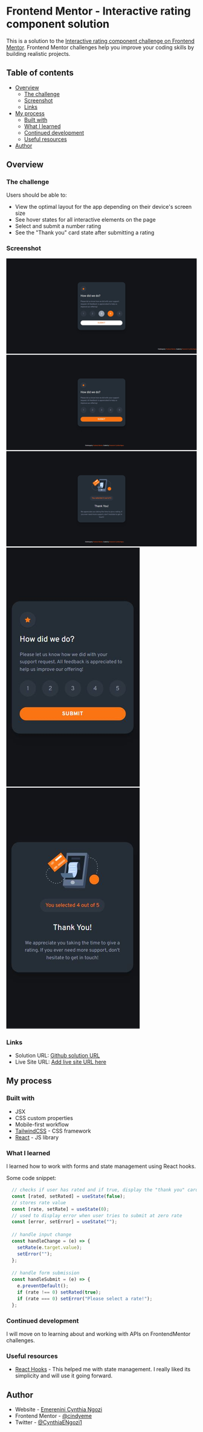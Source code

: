 # Frontend Mentor - Interactive rating component solution

This is a solution to the [Interactive rating component challenge on Frontend Mentor](https://www.frontendmentor.io/challenges/interactive-rating-component-koxpeBUmI). Frontend Mentor challenges help you improve your coding skills by building realistic projects. 

## Table of contents

- [Overview](#overview)
  - [The challenge](#the-challenge)
  - [Screenshot](#screenshot)
  - [Links](#links)
- [My process](#my-process)
  - [Built with](#built-with)
  - [What I learned](#what-i-learned)
  - [Continued development](#continued-development)
  - [Useful resources](#useful-resources)
- [Author](#author)

## Overview

### The challenge

Users should be able to:

- View the optimal layout for the app depending on their device's screen size
- See hover states for all interactive elements on the page
- Select and submit a number rating
- See the "Thank you" card state after submitting a rating

### Screenshot

![Active-states](./screenshots/active-states.jfif)
![Desktop-Design](./screenshots/desktop-design.jfif)
![Desktop-Thanks-Design](./screenshots/thanks-design.jfif)
![Mobile-Design](./screenshots/mobile-design.JPG)
![Mobile-Thanks-Design](./screenshots/thanks-mobile.JPG)


### Links

- Solution URL: [Github solution URL](https://github.com/cindyeme/interactive-rating-component)
- Live Site URL: [Add live site URL here](https://your-live-site-url.com)

## My process

### Built with

- JSX
- CSS custom properties
- Mobile-first workflow
- [TailwindCSS](https://tailwindcss.com/) - CSS framework
- [React](https://reactjs.org/) - JS library


### What I learned

I learned how to work with forms and state management using React hooks.

Some code snippet:

```js
  // checks if user has rated and if true, display the "thank you" card
  const [rated, setRated] = useState(false);
  // stores rate value
  const [rate, setRate] = useState(0);
  // used to display error when user tries to submit at zero rate
  const [error, setError] = useState("");

  // handle input change
  const handleChange = (e) => {
    setRate(e.target.value);
    setError("");
  };

  // handle form submission 
  const handleSubmit = (e) => {
    e.preventDefault();
    if (rate !== 0) setRated(true);
    if (rate === 0) setError("Please select a rate!");
  };
```

### Continued development

I will move on to learning about and working with APIs on FrontendMentor challenges.


### Useful resources

- [React Hooks](https://reactjs.org/docs/hooks-intro.html) - This helped me with state management. I really liked its simplicity and will use it going forward.


## Author

- Website - [Emerenini Cynthia Ngozi](http://emereninicynthiangozi.herokuapp.com)
- Frontend Mentor - [@cindyeme](https://www.frontendmentor.io/profile/cindyeme)
- Twitter - [@CynthiaENgozi1](https://www.twitter.com/cynthiaengozi1)

